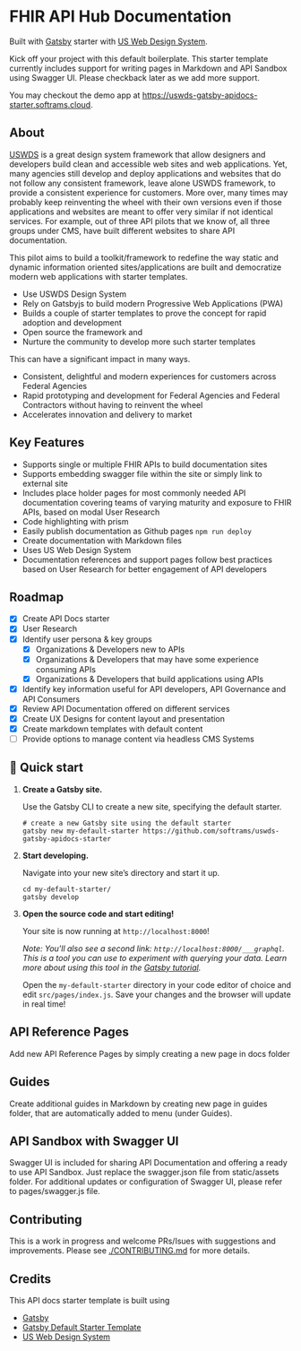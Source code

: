 # FHIR API Hub Documentation

Built with [Gatsby](https://www.gatsbyjs.org/) starter with [US Web Design System](https://designsystem.digital.gov/).

Kick off your project with this default boilerplate. This starter template currently includes support for writing pages in Markdown and API Sandbox using Swagger UI. Please checkback later as we add more support.

You may checkout the demo app at https://uswds-gatsby-apidocs-starter.softrams.cloud.

## About

[USWDS](https://designsystem.digital.gov/) is a great design system framework that allow designers and developers build clean and accessible web sites and web applications. Yet, many agencies still develop and deploy applications and websites that do not follow any consistent framework, leave alone USWDS framework, to provide a consistent experience for customers. More over, many times may probably keep reinventing the wheel with their own versions even if those applications and websites are meant to offer very similar if not identical services. For example, out of three API pilots that we know of, all three groups under CMS, have built different websites to share API documentation.

This pilot aims to build a toolkit/framework to redefine the way static and dynamic information oriented sites/applications are built and democratize modern web applications with starter templates.

- Use USWDS Design System
- Rely on Gatsbyjs to build modern Progressive Web Applications (PWA)
- Builds a couple of starter templates to prove the concept for rapid adoption and development
- Open source the framework and
- Nurture the community to develop more such starter templates

This can have a significant impact in many ways.

- Consistent, delightful and modern experiences for customers across Federal Agencies
- Rapid prototyping and development for Federal Agencies and Federal Contractors without having to reinvent the wheel
- Accelerates innovation and delivery to market

## Key Features

- Supports single or multiple FHIR APIs to build documentation sites
- Supports embedding swagger file within the site or simply link to external site
- Includes place holder pages for most commonly needed API documentation covering teams of
  varying maturity and exposure to FHIR APIs, based on modal User Research
- Code highlighting with prism
- Easily publish documentation as Github pages `npm run deploy`
- Create documentation with Markdown files
- Uses US Web Design System
- Documentation references and support pages follow best practices based on User Research for better engagement of API developers

## Roadmap

- [x] Create API Docs starter
- [x] User Research
- [x] Identify user persona & key groups
  - [x] Organizations & Developers new to APIs
  - [x] Organizations & Developers that may have some experience consuming APIs
  - [x] Organizations & Developers that build applications using APIs
- [x] Identify key information useful for API developers, API Governance and API Consumers
- [x] Review API Documentation offered on different services
- [x] Create UX Designs for content layout and presentation
- [x] Create markdown templates with default content
- [ ] Provide options to manage content via headless CMS Systems

## 🚀 Quick start

1.  **Create a Gatsby site.**

    Use the Gatsby CLI to create a new site, specifying the default starter.

    ```shell
    # create a new Gatsby site using the default starter
    gatsby new my-default-starter https://github.com/softrams/uswds-gatsby-apidocs-starter
    ```

1.  **Start developing.**

    Navigate into your new site’s directory and start it up.

    ```shell
    cd my-default-starter/
    gatsby develop
    ```

1.  **Open the source code and start editing!**

    Your site is now running at `http://localhost:8000`!

    _Note: You'll also see a second link: _`http://localhost:8000/___graphql`_. This is a tool you can use to experiment with querying your data. Learn more about using this tool in the [Gatsby tutorial](https://www.gatsbyjs.org/tutorial/part-five/#introducing-graphiql)._

    Open the `my-default-starter` directory in your code editor of choice and edit `src/pages/index.js`. Save your changes and the browser will update in real time!

## API Reference Pages

Add new API Reference Pages by simply creating a new page in docs folder

## Guides

Create additional guides in Markdown by creating new page in guides folder, that are automatically added to menu (under Guides).

## API Sandbox with Swagger UI

Swagger UI is included for sharing API Documentation and offering a ready to use API Sandbox. Just replace the swagger.json file from static/assets folder. For additional updates or configuration of Swagger UI, please refer to pages/swagger.js file.

## Contributing

This is a work in progress and welcome PRs/Isues with suggestions and improvements. Please see [./CONTRIBUTING.md](./CONTRIBUTING.md) for more details.

## Credits

This API docs starter template is built using

- [Gatsby](https://www.gatsbyjs.org/)
- [Gatsby Default Starter Template](https://github.com/gatsbyjs/gatsby-starter-default)
- [US Web Design System](https://designsystem.digital.gov/)
